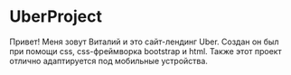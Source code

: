 # UberProject

Привет! Меня зовут Виталий и это сайт-лендинг Uber.
Создан он был при помощи css, css-фреймворка bootstrap и html.
Также этот проект отлично адаптируется под мобильные устройства.

